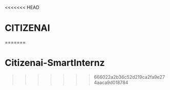 <<<<<<< HEAD
# CITIZENAI
=======
# Citizenai-SmartInternz
>>>>>>> 666022a2b36c52d219ca2fa9e274aaca9d018784